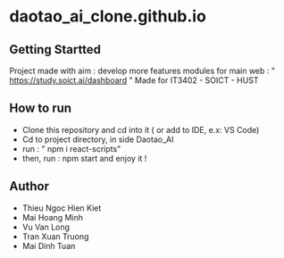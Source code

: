# daotao_ai_clone.github.io


## Getting Startted
Project made with aim : develop more features modules for main web : " https://study.soict.ai/dashboard "
Made for IT3402 - SOICT - HUST

## How to run

- Clone this repository and cd into it ( or add to IDE, e.x: VS Code)
- Cd to project directory, in side Daotao_AI
- run : " npm i react-scripts" 
- then, run : npm start and enjoy it ! 

## Author

- Thieu Ngoc Hien Kiet
- Mai Hoang Minh
- Vu Van Long
- Tran Xuan Truong
- Mai Dinh Tuan
